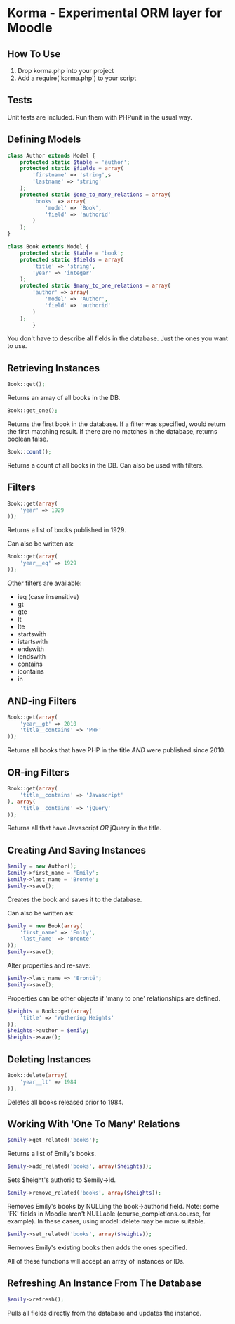 # Korma - Experimental ORM layer for Moodle

## How To Use

1.  Drop korma.php into your project
2.  Add a require('korma.php') to your script

## Tests

Unit tests are included. Run them with PHPunit in the usual way.

## Defining Models

```php
class Author extends Model {
    protected static $table = 'author';
    protected static $fields = array(
        'firstname' => 'string',s
        'lastname' => 'string'
    );
    protected static $one_to_many_relations = array(
        'books' => array(
            'model' => 'Book',
            'field' => 'authorid'
        )
    );
}

class Book extends Model {
    protected static $table = 'book';
    protected static $fields = array(
        'title' => 'string',
        'year' => 'integer'
    );
    protected static $many_to_one_relations = array(
        'author' => array(
            'model' => 'Author',
            'field' => 'authorid'
        )
    );
        }
```

You don't have to describe all fields in the database. Just the ones you 
want to use.

## Retrieving Instances

```php
Book::get();
```

Returns an array of all books in the DB.

```php
Book::get_one();
```
    
Returns the first book in the database. If a filter was specified, would return
the first matching result. If there are no matches in the database, returns 
boolean false.

```php
Book::count();
```

Returns a count of all books in the DB. Can also be used with filters.

## Filters

```php
Book::get(array(
    'year' => 1929
));
```

Returns a list of books published in 1929.

Can also be written as:
        
```php
Book::get(array(
    'year__eq' => 1929
));
```

Other filters are available:

*   ieq (case insensitive)
*   gt
*   gte
*   lt
*   lte
*   startswith
*   istartswith
*   endswith
*   iendswith
*   contains
*   icontains
*   in

## AND-ing Filters

```php
Book::get(array(
    'year__gt' => 2010
    'title__contains' => 'PHP'
));
```

Returns all books that have PHP in the title *AND* were published since 2010.

## OR-ing Filters

```php
Book::get(array(
    'title__contains' => 'Javascript'
), array(
    'title__contains' => 'jQuery'
));
```

Returns all that have Javascript *OR* jQuery in the title.

## Creating And Saving Instances

```php
$emily = new Author();
$emily->first_name = 'Emily';
$emily->last_name = 'Bronte';
$emily->save();
```

Creates the book and saves it to the database.

Can also be written as:
        
```php
$emily = new Book(array(
    'first_name' => 'Emily',
    'last_name' => 'Bronte'
));
$emily->save();
```

Alter properties and re-save:
    
```php
$emily->last_name => 'Brontë';
$emily->save();
```

Properties can be other objects if 'many to one' relationships are defined.

```php
$heights = Book::get(array(
    'title' => 'Wuthering Heights'
));
$heights->author = $emily;
$heights->save();
```

## Deleting Instances

```php
Book::delete(array(
    'year__lt' => 1984
));
```

Deletes all books released prior to 1984.

## Working With 'One To Many' Relations

```php
$emily->get_related('books');
```
        
Returns a list of Emily's books.

```php
$emily->add_related('books', array($heights));
```

Sets $height's authorid to $emily->id.

```php
$emily->remove_related('books', array($heights));
```

Removes Emily's books by NULLing the book->authorid field. 
Note: some 'FK' fields in Moodle aren't NULLable (course_completions.course, 
for example). In these cases, using model::delete may be more suitable.

```php
$emily->set_related('books', array($heights));
```

Removes Emily's existing books then adds the ones specified.

All of these functions will accept an array of instances or IDs. 

## Refreshing An Instance From The Database

```php
$emily->refresh();
```

Pulls all fields directly from the database and updates the instance.
